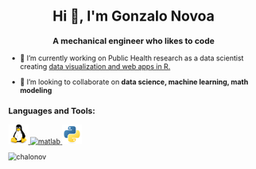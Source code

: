 
<h1 align="center">Hi 👋, I'm Gonzalo Novoa</h1>
<h3 align="center">A mechanical engineer who likes to code</h3>

- 🔭 I’m currently working on Public Health research as a data scientist creating [data visualization and web apps in R.](https://github.com/chalonov/map-creation)

- 👯 I’m looking to collaborate on **data science, machine learning, math modeling**

<h3 align="left">Languages and Tools:</h3>
<p align="left"> <a href="https://www.linux.org/" target="_blank" rel="noreferrer"> <img src="https://raw.githubusercontent.com/devicons/devicon/master/icons/linux/linux-original.svg" alt="linux" width="40" height="40"/> </a> <a href="https://www.mathworks.com/" target="_blank" rel="noreferrer"> <img src="https://upload.wikimedia.org/wikipedia/commons/2/21/Matlab_Logo.png" alt="matlab" width="40" height="40"/> </a> <a href="https://www.python.org" target="_blank" rel="noreferrer"> <img src="https://raw.githubusercontent.com/devicons/devicon/master/icons/python/python-original.svg" alt="python" width="40" height="40"/> </a> </p>

<p><img align="left" src="https://github-readme-stats.vercel.app/api/top-langs/?username=chalonov&size_weight=0.5&count_weight=0.5" alt="chalonov" /></p>

